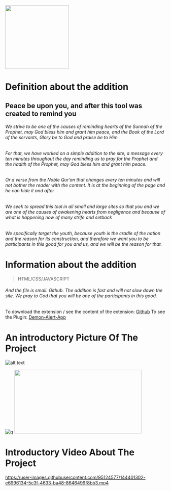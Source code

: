 <img src="https://user-images.githubusercontent.com/95124577/144033332-004f6814-f3f1-49ec-9f1a-b9587cb08eb4.png" data-canonical-src="https://gyazo.com/eb5c5741b6a9a16c692170a41a49c858.png" width="200" height="200" />


# Definition about the addition
## Peace be upon you, and after this tool was created to remind you

###### We strive to be one of the causes of reminding hearts of the Sunnah of the Prophet, may God bless him and grant him peace, and the Book of the Lord of the servants, Glory be to God and praise be to Him
###### For that, we have worked on a simple addition to the site, a message every ten minutes throughout the day reminding us to pray for the Prophet and the hadith of the Prophet, may God bless him and grant him peace.
###### Or a verse from the Noble Qur’an that changes every ten minutes and will not bother the reader with the content. It is at the beginning of the page and he can hide it and after
###### We seek to spread this tool in all small and large sites so that you and we are one of the causes of awakening hearts from negligence and because of what is happening now of many strife and setback
###### We specifically target the youth, because youth is the cradle of the nation and the reason for its construction, and therefore we want you to be participants in this good for you and us, and we will be the reason for that.

# Information about the addition
> HTML/CSS/JAVASCRIPT
###### And the file is small. Github. The addition is fast and will not slow down the site. We pray to God that you will be one of the participants in this good.

To download the extension / see the content of the extension: <a href="https://github.com/Migration-TM/alert-app.migration-tm" target="_blank">Github</a> 
To see the Plugin: <a href="https://test-code.migration-tm.club/2021/11/document-p-text-align-justify-font-size.html" target="_blank">Demon-Alert-App</a> 

# An introductory Picture Of The Project

![alt text](https://blogger.googleusercontent.com/img/a/AVvXsEiQab-RfXbs43GJvuTcpKUdBiqZShANxdc-HJeDZkXoIw63JIsgBYnBdt2yv2SyunRtp-FuYcdH-rQKOwthbs7H5Ci50dSSk0U0tpjMGFZ801bk5PDZdPvYTIXA60tUQhs_WC0Wa2lhvjrorTzLzOo38cBSjo2cQ3Lhp72EngemQu5AVN6ZvwFqkvlyPQ=s1366)


![q](https://user-images.githubusercontent.com/95124577/144035734-aa5f4f81-b0bd-4c2a-8a7c-0f5d1adb5c13.png)
<img src="https://user-images.githubusercontent.com/95124577/144035810-14600fdb-c251-44e2-b4b0-c1a5904d3aed.png" data-canonical-src="https://gyazo.com/eb5c5741b6a9a16c692170a41a49c858.png" width="400" height="200" />



# Introductory Video About The Project

https://user-images.githubusercontent.com/95124577/144401302-e6996134-5c3f-4633-ba48-8646499f8bb3.mp4
